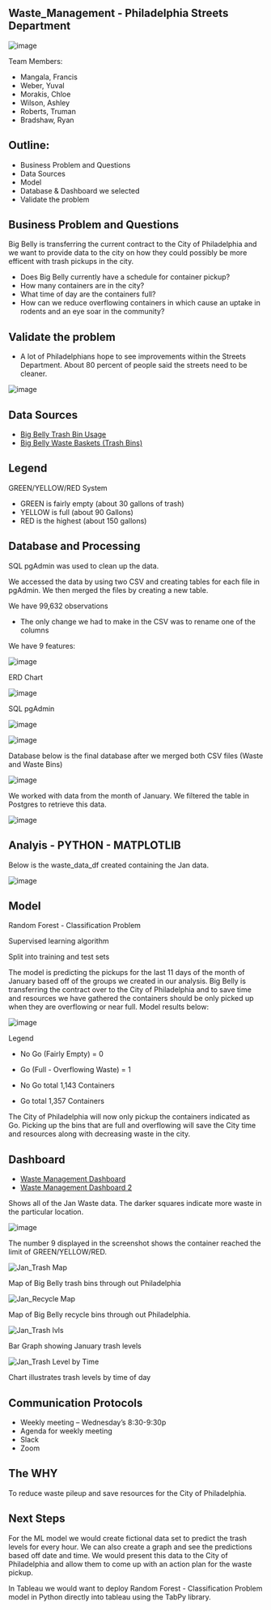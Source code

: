 ## Waste_Management - Philadelphia Streets Department

![image](https://user-images.githubusercontent.com/77358388/125873223-43eda908-6a28-4be1-bafd-4490116a61cf.png)


Team Members:
- Mangala, Francis
- Weber, Yuval
- Morakis, Chloe
- Wilson, Ashley
- Roberts, Truman
- Bradshaw, Ryan

## Outline:

- Business Problem and Questions
- Data Sources 
- Model
- Database & Dashboard we selected 
- Validate the problem

## Business Problem and Questions
Big Belly is transferring the current contract to the City of Philadelphia and we want to provide data to the city on how they could possibly be more efficent with trash pickups in the city.

- Does Big Belly currently have a schedule for container pickup?
- How many containers are in the city?
- What time of day are the containers full?
- How can we reduce overflowing containers in which cause an uptake in rodents and an eye soar in the community?


## Validate the problem

- A lot of Philadelphians hope to see improvements within the Streets Department. About 80 percent of people said the streets need to be cleaner.

![image](https://user-images.githubusercontent.com/77358388/125873505-5007604a-a5de-4a3e-b15f-2bd15b3e9f64.png)


## Data Sources
- [Big Belly Trash Bin Usage](https://metadata.phila.gov/#home/datasetdetails/5543866e20583086178c4f1e/representationdetails/55438ab49b989a05172d0d55/)
- [Big Belly Waste Baskets (Trash Bins)](https://metadata.phila.gov/#home/datasetdetails/555f8139f15fcb6c6ed4414f/representationdetails/556de53bcf0e0dca19464e91/ )

## Legend

GREEN/YELLOW/RED System

- GREEN is fairly empty (about 30 gallons of trash)
- YELLOW is full (about 90 Gallons)  
- RED is the highest (about 150 gallons)

## Database and Processing

SQL pgAdmin was used to clean up the data. 

We accessed the data by using two CSV and creating tables for each file in pgAdmin. We then merged the files by creating a new table.

We have 99,632 observations
-	The only change we had to make in the CSV was to rename one of the columns

We have 9 features: 

![image](https://user-images.githubusercontent.com/77358388/125873713-5b06ce58-2ef0-4793-8106-ccfce66f8fcd.png)

ERD Chart

![image](https://user-images.githubusercontent.com/77358388/125873739-3a1a80f3-d288-4677-a87b-2a59d198ff5a.png)


SQL pgAdmin

![image](https://user-images.githubusercontent.com/77358388/125873545-a981687c-7532-4e25-93ba-bd9a60f1956c.png)

![image](https://user-images.githubusercontent.com/77358388/125873842-98e598fc-e5ed-47a6-94a3-26eaedc73691.png)


Database below is the final database after we merged both CSV files (Waste and Waste Bins)

![image](https://user-images.githubusercontent.com/77358388/125873810-79f12133-d5c2-4e47-8de4-eb966f17d1f4.png)

We worked with data from the month of January. We filtered the table in Postgres to retrieve this data.

![image](https://user-images.githubusercontent.com/77358388/126092420-92c19bc4-33aa-45e8-8bf4-99b1aba44554.png)



## Analyis - PYTHON - MATPLOTLIB 

Below is the waste_data_df created containing the Jan data.

![image](https://user-images.githubusercontent.com/77358388/126092455-502a1314-2e11-47c8-9c65-ada50a9187a5.png)


## Model

Random Forest - Classification Problem

Supervised learning algorithm 

Split into training and test sets

The model is predicting the pickups for the last 11 days of the month of January based off of the groups we created in our analysis. Big Belly is transferring the contract over to the City of Philadelphia and to save time and resources we have gathered the containers should be only picked up when they are overflowing or near full. Model results below:

![image](https://user-images.githubusercontent.com/77358388/127417366-bde0af5e-101e-4143-8ec2-2df3250796ba.png)

Legend
- No Go (Fairly Empty) = 0
- Go (Full - Overflowing Waste) = 1

- No Go total 1,143 Containers
- Go total 1,357 Containers

The City of Philadelphia will now only pickup the containers indicated as Go. Picking up the bins that are full and overflowing will save the City time and resources along with decreasing waste in the city.


## Dashboard
- [Waste Management Dashboard](https://public.tableau.com/app/profile/analystwil/viz/WasteManagementProject_16266622989210/AllJanWaste?publish=yes)
- [Waste Management Dashboard 2](https://public.tableau.com/app/profile/ryan.bradshaw/viz/GroupProject_PhillyWaste/PhiladelphiaTrash?publish=yes)

Shows all of the Jan Waste data. The darker squares indicate more waste in the particular location. 

![image](https://user-images.githubusercontent.com/77358388/126094585-576ac0bf-de1a-4d54-8a20-ef691e327d12.png)

The number 9 displayed in the screenshot shows the container reached the limit of GREEN/YELLOW/RED. 

![Jan_Trash Map](https://user-images.githubusercontent.com/79024998/127567770-87c2e9d2-42dd-4f31-aefa-d64bcfdc7909.PNG)

Map of Big Belly trash bins through out Philadelphia

![Jan_Recycle Map](https://user-images.githubusercontent.com/79024998/127567970-83064ec4-65d3-4ba9-9975-3426d1610a9b.PNG)

Map of Big Belly recycle bins through out Philadelphia.

![Jan_Trash lvls](https://user-images.githubusercontent.com/79024998/127568377-2bd0abd4-1033-439c-b7d8-d8a919eff327.PNG)

Bar Graph showing January trash levels

![Jan_Trash Level by Time](https://user-images.githubusercontent.com/79024998/127568252-ef4fd7cc-dcdf-4f61-886a-eaaa2601c1ba.PNG)

Chart illustrates trash levels by time of day

## Communication Protocols
- Weekly meeting – Wednesday’s 8:30-9:30p
- Agenda for weekly meeting
- Slack
- Zoom

## The WHY
To reduce waste pileup and save resources for the City of Philadelphia.

## Next Steps

For the ML model we would create fictional data set to predict the trash levels for every hour. We can also create a graph and see the predictions based off date and time. We would present this data to the City of Philadelphia and allow them to come up with an action plan for the waste pickup. 

In Tableau we would want to deploy Random Forest - Classification Problem model in Python directly into tableau using the TabPy library.

